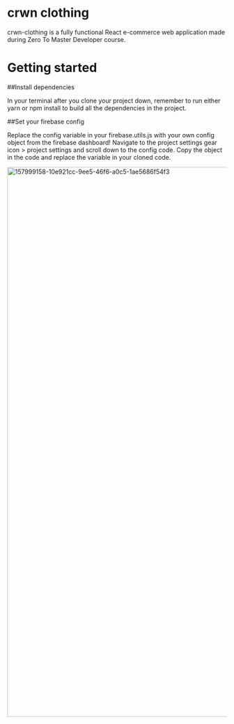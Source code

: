 # crwn clothing

crwn-clothing is a fully functional React e-commerce web application made during Zero To Master Developer course.

# Getting started

##Install dependencies

In your terminal after you clone your project down, remember to run either yarn or npm install to build all the dependencies in the project.

##Set your firebase config

Replace the config variable in your firebase.utils.js with your own config object from the firebase dashboard! Navigate to the project settings gear icon > project settings and scroll down to the config code. Copy the object in the code and replace the variable in your cloned code.

<img width="1261" alt="157999158-10e921cc-9ee5-46f6-a0c5-1ae5686f54f3" src="https://user-images.githubusercontent.com/29410131/187677003-3186cbab-3bec-4568-b3eb-6341599e734a.png">
